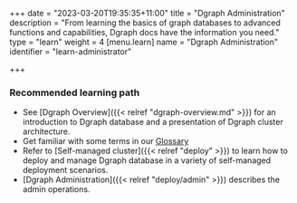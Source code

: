 +++
date = "2023-03-20T19:35:35+11:00"
title = "Dgraph Administration"
description = "From learning the basics of graph databases to advanced functions and capabilities, Dgraph docs have the information you need."
type = "learn"
weight = 4
[menu.learn]
  name = "Dgraph Administration"
  identifier = "learn-administrator"

+++


### Recommended learning path

- See [Dgraph Overview]({{< relref "dgraph-overview.md" >}}) for an introduction to Dgraph database and a presentation of Dgraph cluster architecture.
- Get familiar with some terms in our [Glossary](/dgraph-glossary)
- Refer to [Self-managed cluster]({{< relref "deploy" >}}) to learn how to deploy and manage Dgraph database in a variety of self-managed deployment scenarios.
- [Dgraph Administration]({{< relref "deploy/admin" >}}) describes the admin operations.


